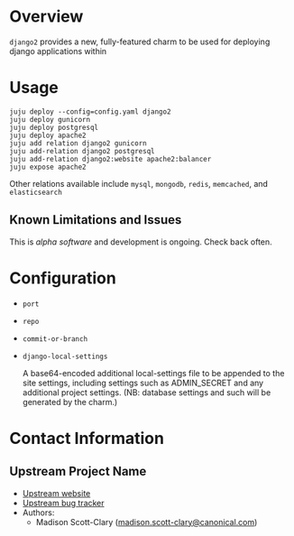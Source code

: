 # Overview

`django2` provides a new, fully-featured charm to be used for deploying django
applications within 

# Usage

    juju deploy --config=config.yaml django2
    juju deploy gunicorn
    juju deploy postgresql
    juju deploy apache2
    juju add relation django2 gunicorn
    juju add-relation django2 postgresql
    juju add-relation django2:website apache2:balancer
    juju expose apache2

Other relations available include `mysql`, `mongodb`, `redis`, `memcached`, and
`elasticsearch`

## Known Limitations and Issues

This is *alpha software* and development is ongoing.  Check back often.

# Configuration

* `port`
* `repo`
* `commit-or-branch`
* `django-local-settings`

  A base64-encoded additional local-settings file to be appended to the site
  settings, including settings such as ADMIN_SECRET and any additional project
  settings.  (NB: database settings and such will be generated by the charm.)

# Contact Information

## Upstream Project Name

* [Upstream website](https://github.com/makyo/django2-layers)
* [Upstream bug tracker](https://github.com/makyo/django2-layers/issues)
* Authors:
    * Madison Scott-Clary (madison.scott-clary@canonical.com)
